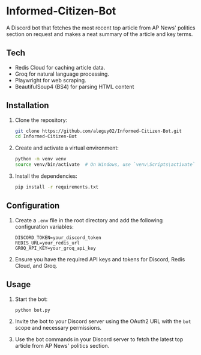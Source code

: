 # Informed-Citizen-Bot

A Discord bot that fetches the most recent top article from AP News' politics section on request and makes a neat summary of the article and key terms.
## Tech

- Redis Cloud for caching article data.
- Groq for natural language processing.
- Playwright for web scraping.
- BeautifulSoup4 (BS4) for parsing HTML content

## Installation

1. Clone the repository:

    ```bash
    git clone https://github.com/aleguy02/Informed-Citizen-Bot.git
    cd Informed-Citizen-Bot
    ```

2. Create and activate a virtual environment:

    ```bash
    python -m venv venv
    source venv/bin/activate  # On Windows, use `venv\Scripts\activate`
    ```

3. Install the dependencies:

    ```bash
    pip install -r requirements.txt
    ```

## Configuration

1. Create a `.env` file in the root directory and add the following configuration variables:

    ```env
    DISCORD_TOKEN=your_discord_token
    REDIS_URL=your_redis_url
    GROQ_API_KEY=your_groq_api_key
    ```

2. Ensure you have the required API keys and tokens for Discord, Redis Cloud, and Groq.

## Usage

1. Start the bot:

    ```bash
    python bot.py
    ```

2. Invite the bot to your Discord server using the OAuth2 URL with the `bot` scope and necessary permissions.

3. Use the bot commands in your Discord server to fetch the latest top article from AP News' politics section.
